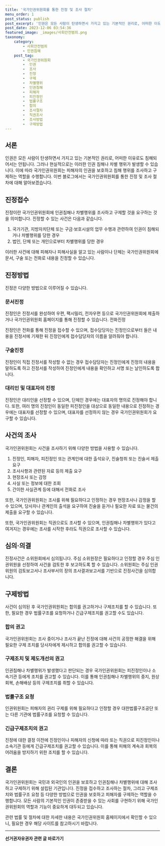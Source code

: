 ```yaml
---
title: '국가인권위원회를 통한 진정 및 조사 절차'
menu_order: 1
post_status: publish
post_excerpt: '인권은 모든 사람이 탄생하면서 가지고 있는 기본적인 권리로, 어떠한 이유로도 침해되어서는 안됩니다. 그러나 현실적으로는 이러한 인권 침해나 차별 행위가 발생할 수 있습니다. 이에 따라 국가인권위원회는 피해자의 인권을 보호하고 침해 행위를 조사하고 구제하는 역할을 수행합니다. 이번 블로그에서는 국가인권위원회를 통한 진정 및 조사 절차에 대해 알아보겠습니다.'
post_date: 2023-12-06 03:54:36
featured_image: _images/사회안전범죄.png
taxonomy:
    category:
        - 사회안전범죄
        - 인권침해
    post_tag:
        - 국가인권위원회
        -  인권
        -  조사
        -  진정
        -  구제
        -  차별행위
        -  인권침해
        -  피해자
        -  피진정인
        -  법률구조
        -  합의
        -  조사절차
        -  직권조사
        -  조사방법
        -  구제방법
---
```




## 서론

인권은 모든 사람이 탄생하면서 가지고 있는 기본적인 권리로, 어떠한 이유로도 침해되어서는 안됩니다. 그러나 현실적으로는 이러한 인권 침해나 차별 행위가 발생할 수 있습니다. 이에 따라 국가인권위원회는 피해자의 인권을 보호하고 침해 행위를 조사하고 구제하는 역할을 수행합니다. 이번 블로그에서는 국가인권위원회를 통한 진정 및 조사 절차에 대해 알아보겠습니다.

## 진정접수

진정이란 국가인권위원회에 인권침해나 차별행위를 조사하고 구제할 것을 요구하는 것을 의미합니다. 진정할 수 있는 사건은 다음과 같습니다.

1. 국가기관, 지방자치단체 또는 구금·보호시설의 업무 수행과 관련하여 인권이 침해되거나 차별행위를 당한 경우
2. 법인, 단체 또는 개인으로부터 차별행위를 당한 경우

이러한 사건에 대해 피해자나 피해사실을 알고 있는 사람이나 단체는 국가인권위원회에 문서, 구술 또는 전화로 내용을 진정할 수 있습니다.

## 진정방법

진정은 다양한 방법으로 이루어질 수 있습니다.

### 문서진정

진정인은 진정서를 완성하여 우편, 팩시밀리, 전자우편 등으로 국가인권위원회에 제출하거나 국가인권위원회 홈페이지를 통해 진정할 수 있습니다.
전화진정

진정인은 전화를 통해 진정을 접수할 수 있으며, 접수담당자는 진정인으로부터 들은 내용을 진정서에 기재한 뒤 진정인에게 접수담당자의 이름을 알려줘야 합니다.

### 구술진정

진정인이 직접 진정서를 작성할 수 없는 경우 접수담당자는 진정인에게 진정의 내용을 말하도록 하고 진정서를 작성하여 진정인에게 내용을 확인하고 서명 또는 날인하도록 합니다.

### 대리인 및 대표자의 진정

진정인은 대리인을 선정할 수 있으며, 단체인 경우에는 대표자의 명의로 진정해야 합니다. 또한, 여러 명의 진정인이 동일한 피진정인을 대상으로 동일한 내용으로 진정하는 경우에는 대표자를 선정할 수 있으며, 대표자를 선정하지 않는 경우 국가인권위원회가 요구할 수 있습니다.

## 사건의 조사

국가인권위원회는 사건을 조사하기 위해 다양한 방법을 사용할 수 있습니다.

1. 진정인, 피해자, 피진정인 또는 관계인에 대한 출석요구, 진술청취 또는 진술서 제출 요구
2. 조사사항과 관련된 자료 등의 제출 요구
3. 현장조사 또는 감정
4. 사실 또는 정보에 대한 조회
5. 간이한 사실관계 등에 대해서 전화로 조사

또한, 국가인권위원회는 조사를 위해 필요하다고 인정하는 경우 현장조사나 감정을 할 수 있으며, 당사자나 관계인의 출석을 요구하여 진술을 듣거나 필요한 자료 또는 물건의 제출을 요구할 수 있습니다.

또한, 국가인권위원회는 직권으로도 조사할 수 있으며, 인권침해나 차별행위가 있다고 여겨지는 경우에는 조사를 시작한 후라도 직권으로 조사할 수 있습니다.

## 심의·의결

진정사건은 소위원회에서 심의됩니다. 주심 소위원장은 필요하다고 인정할 경우 주심 인권위원을 선정하여 사건을 검토한 후 보고하도록 할 수 있습니다. 소위원회는 주심 인권위원의 검토보고서나 조사부서의 장의 조사결과보고서를 기반으로 진정사건을 심의합니다.

## 구제방법

사건이 심의된 후 국가인권위원회는 합의를 권고하거나 구제조치를 할 수 있습니다. 또한, 필요한 경우 법률구조를 요청하거나 긴급구제조치를 권고할 수도 있습니다.

### 합의 권고

국가인권위원회는 조사 중이거나 조사가 끝난 진정에 대해 사건의 공정한 해결을 위해 필요한 구제 조치를 당사자에게 제시하고 합의를 권고할 수 있습니다.

### 구제조치 및 제도개선의 권고

인권침해나 차별행위가 발생했다고 판단되는 경우 국가인권위원회는 피진정인이나 소속기관 등에게 조치를 권고할 수 있습니다. 이를 통해 인권침해나 차별행위의 중지, 원상회복, 손해배상 등의 구제조치를 취할 수 있습니다.

### 법률구조 요청

인권위원회는 피해자의 권리 구제를 위해 필요하다고 인정할 경우 대한법률구조공단 또는 다른 기관에 법률구조를 요청할 수 있습니다.

### 긴급구제조치의 권고

진정에 대한 결정 이전에 진정인이나 피해자의 신청에 따라 또는 직권으로 피진정인이나 소속기관 등에게 긴급구제조치를 권고할 수 있습니다. 이를 통해 피해의 계속과 회복의 어려움을 방지하기 위한 조치를 할 수 있습니다.

## 결론

국가인권위원회는 국민과 외국인의 인권을 보호하고 인권침해나 차별행위에 대해 조사하고 구제하기 위해 설립된 기관입니다. 진정을 접수하고 조사하는 절차, 그리고 구제조치와 법률구조 요청 등 다양한 방법으로 인권을 보호하고 피해자를 구제하는 역할을 수행합니다. 모든 사람의 기본적인 인권이 존중받을 수 있는 사회를 구현하기 위해 국가인권위원회의 역할과 기능이 중요하게 대두되고 있습니다.

관련 법률 및 절차에 대한 자세한 내용은 국가인권위원회 홈페이지에서 확인할 수 있으니, 필요한 경우 해당 사이트를 참고하시기 바랍니다.
<!-- wp:separator -->
<hr class="wp-block-separator has-alpha-channel-opacity"/>
<!-- /wp:separator -->

<!-- wp:group {"backgroundColor":"base","layout":{"type":"constrained"}} -->
<div class="wp-block-group has-base-background-color has-background"><!-- wp:paragraph {"align":"center","fontSize":"medium"} -->
<p class="has-text-align-center has-large-font-size"><strong>선거권자유권자 관련 글 바로가기</strong></p>
<!-- /wp:paragraph -->


<!-- wp:latest-posts
{"categories":[{"id":7202,"count":19,"description":"","link":"https://uknowlaw.com/category/%ec%84%a0%ea%b1%b0%ea%b6%8c%ec%9e%90%ec%9c%a0%ea%b6%8c%ec%9e%90/","name":"선거권자유권자","slug":"선거권자유권자","taxonomy":"category","parent":0,"meta":[],"_links":{"self":[{"href":"https://uknowlaw.com/wp-json/wp/v2/categories/7202"}],"collection":[{"href":"https://uknowlaw.com/wp-json/wp/v2/categories"}],"about":[{"href":"https://uknowlaw.com/wp-json/wp/v2/taxonomies/category"}],"wp:post_type":[{"href":"https://uknowlaw.com/wp-json/wp/v2/posts?categories=7202"}],"curies":[{"name":"wp","href":"https://api.w.org/{rel}","templated":true}]}}],"postsToShow":100,"excerptLength":28,"postLayout":"grid","columns":2,"featuredImageAlign":"left","featuredImageSizeSlug":"large","fontSize":"small"} /--></div>
<!-- /wp:group -->